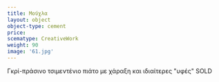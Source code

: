 ```yaml
---
title: Μούχλα
layout: object
object-type: cement
price:
scematype: CreativeWork
weight: 90
image: '61.jpg'
---
```


Γκρί-πράσινο τσιμεντένιο πιάτο με χάραξη και ιδιαίτερες "υφές"
SOLD
